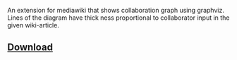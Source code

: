 An extension for mediawiki that shows collaboration graph using graphviz. Lines of the diagram have thick ness proportional to collaborator input in the given wiki-article.

## [Download](http://collaborationgraph.googlecode.com/files/collaborationdiagram-0.2.0.zip) ##
